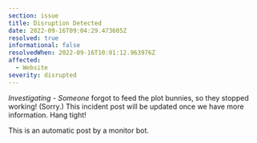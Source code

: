 ```yaml
---
section: issue
title: Disruption Detected
date: 2022-09-16T09:04:29.473605Z
resolved: true
informational: false
resolvedWhen: 2022-09-16T10:01:12.963976Z
affected:
  - Website
severity: disrupted
---
```

*Investigating* - _Someone_ forgot to feed the plot bunnies, so they stopped working! (Sorry.) This incident post will be updated once we have more information. Hang tight!

This is an automatic post by a monitor bot.
        